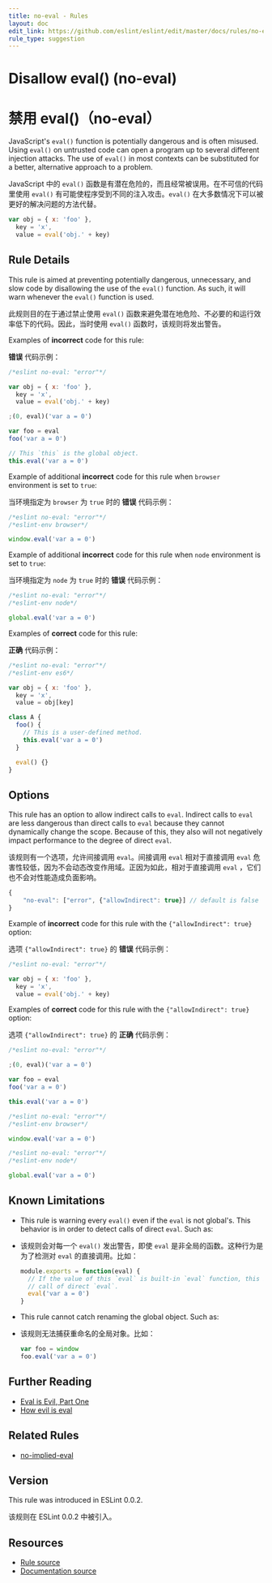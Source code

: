 ```yaml
---
title: no-eval - Rules
layout: doc
edit_link: https://github.com/eslint/eslint/edit/master/docs/rules/no-eval.md
rule_type: suggestion
---
```


<!-- Note: No pull requests accepted for this file. See README.md in the root directory for details. -->

# Disallow eval() (no-eval)

# 禁用 eval()（no-eval）

JavaScript's `eval()` function is potentially dangerous and is often misused. Using `eval()` on untrusted code can open a program up to several different injection attacks. The use of `eval()` in most contexts can be substituted for a better, alternative approach to a problem.

JavaScript 中的 `eval()` 函数是有潜在危险的，而且经常被误用。在不可信的代码里使用 `eval()` 有可能使程序受到不同的注入攻击。`eval()` 在大多数情况下可以被更好的解决问题的方法代替。

```js
var obj = { x: 'foo' },
  key = 'x',
  value = eval('obj.' + key)
```

## Rule Details

This rule is aimed at preventing potentially dangerous, unnecessary, and slow code by disallowing the use of the `eval()` function. As such, it will warn whenever the `eval()` function is used.

此规则目的在于通过禁止使用 `eval()` 函数来避免潜在地危险、不必要的和运行效率低下的代码。因此，当时使用 `eval()` 函数时，该规则将发出警告。

Examples of **incorrect** code for this rule:

**错误** 代码示例：

```js
/*eslint no-eval: "error"*/

var obj = { x: 'foo' },
  key = 'x',
  value = eval('obj.' + key)

;(0, eval)('var a = 0')

var foo = eval
foo('var a = 0')

// This `this` is the global object.
this.eval('var a = 0')
```

Example of additional **incorrect** code for this rule when `browser` environment is set to `true`:

当环境指定为 `browser` 为 `true` 时的 **错误** 代码示例：

```js
/*eslint no-eval: "error"*/
/*eslint-env browser*/

window.eval('var a = 0')
```

Example of additional **incorrect** code for this rule when `node` environment is set to `true`:

当环境指定为 `node` 为 `true` 时的 **错误** 代码示例：

```js
/*eslint no-eval: "error"*/
/*eslint-env node*/

global.eval('var a = 0')
```

Examples of **correct** code for this rule:

**正确** 代码示例：

```js
/*eslint no-eval: "error"*/
/*eslint-env es6*/

var obj = { x: 'foo' },
  key = 'x',
  value = obj[key]

class A {
  foo() {
    // This is a user-defined method.
    this.eval('var a = 0')
  }

  eval() {}
}
```

## Options

This rule has an option to allow indirect calls to `eval`.
Indirect calls to `eval` are less dangerous than direct calls to `eval` because they cannot dynamically change the scope. Because of this, they also will not negatively impact performance to the degree of direct `eval`.

该规则有一个选项，允许间接调用 `eval`。间接调用 `eval` 相对于直接调用 `eval` 危害性较低，因为不会动态改变作用域。正因为如此，相对于直接调用 `eval` ，它们也不会对性能造成负面影响。

```js
{
    "no-eval": ["error", {"allowIndirect": true}] // default is false
}
```

Example of **incorrect** code for this rule with the `{"allowIndirect": true}` option:

选项 `{"allowIndirect": true}` 的 **错误** 代码示例：

```js
/*eslint no-eval: "error"*/

var obj = { x: 'foo' },
  key = 'x',
  value = eval('obj.' + key)
```

Examples of **correct** code for this rule with the `{"allowIndirect": true}` option:

选项 `{"allowIndirect": true}` 的 **正确** 代码示例：

```js
/*eslint no-eval: "error"*/

;(0, eval)('var a = 0')

var foo = eval
foo('var a = 0')

this.eval('var a = 0')
```

```js
/*eslint no-eval: "error"*/
/*eslint-env browser*/

window.eval('var a = 0')
```

```js
/*eslint no-eval: "error"*/
/*eslint-env node*/

global.eval('var a = 0')
```

## Known Limitations

- This rule is warning every `eval()` even if the `eval` is not global's. This behavior is in order to detect calls of direct `eval`. Such as:
- 该规则会对每一个 `eval()` 发出警告，即使 `eval` 是非全局的函数。这种行为是为了检测对 `eval` 的直接调用。比如：

  ```js
  module.exports = function(eval) {
    // If the value of this `eval` is built-in `eval` function, this is a
    // call of direct `eval`.
    eval('var a = 0')
  }
  ```

- This rule cannot catch renaming the global object. Such as:
- 该规则无法捕获重命名的全局对象。比如：

  ```js
  var foo = window
  foo.eval('var a = 0')
  ```

## Further Reading

- [Eval is Evil, Part One](https://blogs.msdn.com/b/ericlippert/archive/2003/11/01/53329.aspx)
- [How evil is eval](https://javascriptweblog.wordpress.com/2010/04/19/how-evil-is-eval/)

## Related Rules

- [no-implied-eval](https://cn.eslint.org/docs/rules/no-implied-eval)

## Version

This rule was introduced in ESLint 0.0.2.

该规则在 ESLint 0.0.2 中被引入。

## Resources

- [Rule source](https://github.com/eslint/eslint/tree/master/lib/rules/no-eval.js)
- [Documentation source](https://github.com/eslint/eslint/tree/master/docs/rules/no-eval.md)
